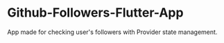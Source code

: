 # Github-Followers-Flutter-App
App made for checking user's followers with Provider state management.
